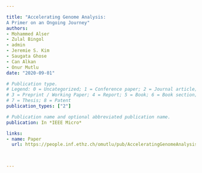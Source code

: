 ```yaml
---

title: "Accelerating Genome Analysis:  
A Primer on an Ongoing Journey"
authors:
- Mohammed Alser
- Zulal Bingol
- admin
- Jeremie S. Kim
- Saugata Ghose
- Can Alkan
- Onur Mutlu
date: "2020-09-01"

# Publication type.
# Legend: 0 = Uncategorized; 1 = Conference paper; 2 = Journal article;
# 3 = Preprint / Working Paper; 4 = Report; 5 = Book; 6 = Book section;
# 7 = Thesis; 8 = Patent
publication_types: ["2"]

# Publication name and optional abbreviated publication name.
publication: In *IEEE Micro*

links:
- name: Paper
  url: https://people.inf.ethz.ch/omutlu/pub/AcceleratingGenomeAnalysis_ieeemicro20.pdf

  

---
```

